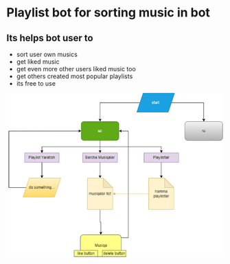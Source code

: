 # Playlist bot for sorting music in bot

## Its helps bot user to 
- sort user own musics
- get liked music
- get even more other users liked music too
- get others created most popular playlists
- its free to use

<img src='music.png'>